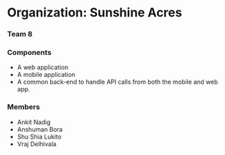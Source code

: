 # Organization: Sunshine Acres
### Team 8

### Components
  - A web application
  - A mobile application
  - A common back-end to handle API calls from both the mobile and web app.
  
### Members
  - Ankit Nadig
  - Anshuman Bora
  - Shu Shia Lukito
  - Vraj Delhivala
